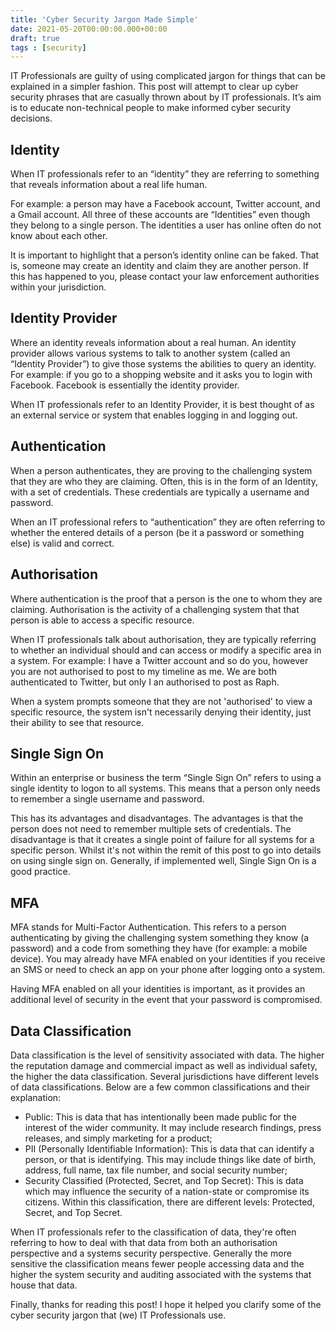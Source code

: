 ```yaml
---
title: 'Cyber Security Jargon Made Simple'
date: 2021-05-20T00:00:00.000+00:00
draft: true
tags : [security]
---
```


IT Professionals are guilty of using complicated jargon for things that can be
explained in a simpler fashion. This post will attempt to clear up cyber
security phrases that are casually thrown about by IT professionals. It’s aim is
to educate non-technical people to make informed cyber security decisions.

## Identity

When IT professionals refer to an “identity” they are referring to something
that reveals information about a real life human.

For example: a person may have a Facebook account, Twitter account, and a Gmail
account. All three of these accounts are “Identities” even though they belong to
a single person. The identities a user has online often do not know about each
other.

It is important to highlight that a person’s identity online can be faked. That
is, someone may create an identity and claim they are another person. If this
has happened to you, please contact your law enforcement authorities within your
jurisdiction.

## Identity Provider

Where an identity reveals information about a real human. An identity provider
allows various systems to talk to another system (called an “Identity Provider”)
to give those systems the abilities to query an identity. For example: if you go
to a shopping website and it asks you to login with Facebook. Facebook is
essentially the identity provider.

When IT professionals refer to an Identity Provider, it is best thought of as an
external service or system that enables logging in and logging out.

## Authentication

When a person authenticates, they are proving to the challenging system that
they are who they are claiming. Often, this is in the form of an Identity, with
a set of credentials. These credentials are typically a username and password.

When an IT professional refers to “authentication” they are often referring to
whether the entered details of a person (be it a password or something else) is
valid and correct. 

## Authorisation

Where authentication is the proof that a person is the one to whom they are
claiming. Authorisation is the activity of a challenging system that that person
is able to access a specific resource.

When IT professionals talk about authorisation, they are typically referring to
whether an individual should and can access or modify a specific area in a
system. For example: I have a Twitter account and so do you, however you are not
authorised to post to my timeline as me. We are both authenticated to Twitter,
but only I an authorised to post as Raph.

When a system prompts someone that they are not 'authorised' to view a specific
resource, the system isn't necessarily denying their identity, just their
ability to see that resource.

## Single Sign On

Within an enterprise or business the term “Single Sign On” refers to using a
single identity to logon to all systems. This means that a person only needs to
remember a single username and password. 

This has its advantages and disadvantages. The advantages is that the person
does not need to remember multiple sets of credentials. The disadvantage is that
it creates a single point of failure for all systems for a specific person.
Whilst it's not within the remit of this post to go into details on using single
sign on. Generally, if implemented well, Single Sign On is a good practice. 

## MFA

MFA stands for Multi-Factor Authentication. This refers to a person
authenticating by giving the challenging system something they know (a password)
and a code from something they have (for example: a mobile device). You may
already have MFA enabled on your identities if you receive an SMS or need to
check an app on your phone after logging onto a system.

Having MFA enabled on all your identities is important, as it provides an
additional level of security in the event that your password is compromised.

## Data Classification

Data classification is the level of sensitivity associated with data. The higher
the reputation damage and commercial impact as well as individual safety, the
higher the data classification. Several jurisdictions have different levels of
data classifications. Below are a few common classifications and their
explanation:

- Public: This is data that has intentionally been made public for the interest
  of the wider community. It may include research findings, press releases, and
  simply marketing for a product; 
- PII (Personally Identifiable Information): This is data that can identify a
  person, or that is identifying. This may include things like date of birth,
  address, full name, tax file number, and social security number;
- Security Classified (Protected, Secret, and Top Secret): This is data which
  may influence the security of a nation-state or compromise its citizens.
  Within this classification, there are different levels: Protected, Secret, and
  Top Secret.

When IT professionals refer to the classification of data, they're often
referring to how to deal with that data from both an authorisation perspective
and a systems security perspective. Generally the more sensitive the
classification means fewer people accessing data and the higher the system
security and auditing associated with the systems that house that data.


Finally, thanks for reading this post! I hope it helped you clarify some of the
cyber security jargon that (we) IT Professionals use.

